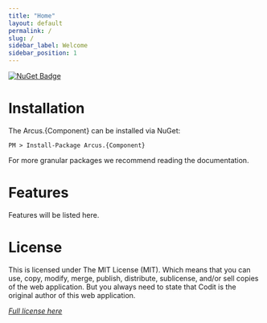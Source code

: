 ```yaml
---
title: "Home"
layout: default
permalink: /
slug: /
sidebar_label: Welcome
sidebar_position: 1
---
```


[![NuGet Badge](https://buildstats.info/nuget/Arcus.{Component}?includePreReleases=true)](https://www.nuget.org/packages/Arcus.{Component}/)

# Installation

The Arcus.{Component} can be installed via NuGet:

```shell
PM > Install-Package Arcus.{Component}
```

For more granular packages we recommend reading the documentation.

# Features

Features will be listed here.

# License
This is licensed under The MIT License (MIT). Which means that you can use, copy, modify, merge, publish, distribute, sublicense, and/or sell copies of the web application. But you always need to state that Codit is the original author of this web application.

*[Full license here](https://github.com/arcus-azure/arcus.{Component}/blob/master/LICENSE)*
